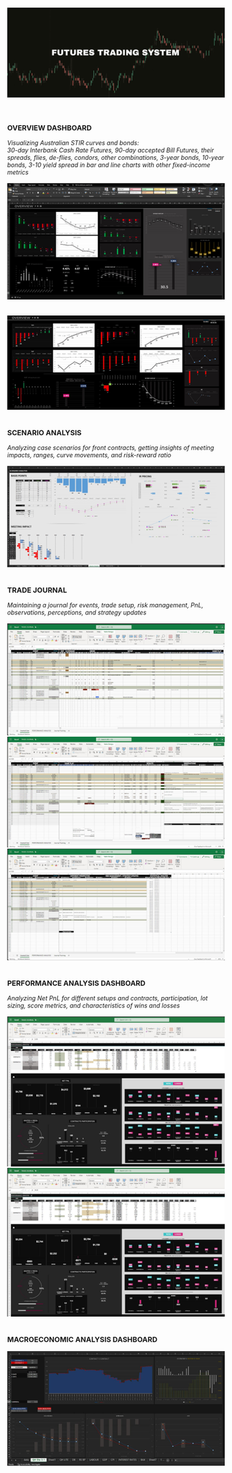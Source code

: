 ![](Screenshots/FTS.png)
<br/>
<br/>
<br/>

### OVERVIEW DASHBOARD<br/>
*Visualizing Australian STIR curves and bonds: <br/>
30-day Interbank Cash Rate Futures, 90-day accepted Bill Futures, their spreads, flies, de-flies, condors, other combinations, 3-year bonds, 10-year bonds, 3-10 yield spread in bar and line charts with other fixed-income metrics*
<br/><br/>
![](Screenshots/DB.JPG)
<br/><br/><br/>
![](Screenshots/db3.JPG)
<br/><br/>
### SCENARIO ANALYSIS<br/>
*Analyzing case scenarios for front contracts, getting insights of meeting impacts, ranges, curve movements, and risk-reward ratio* 
<br/><br/>
![](Screenshots/scenario_analysis.jpg)
<br/><br/>

### TRADE JOURNAL<br/>
*Maintaining a journal for events, trade setup, risk management, PnL, observations, perceptions, and strategy updates* 
<br/><br/>
![](Screenshots/TJ.JPG)
![](Screenshots/TJ2.JPG)
![](Screenshots/TJ3.JPG)
<br/><br/>

### PERFORMANCE ANALYSIS DASHBOARD<br/>
*Analyzing Net PnL for different setups and contracts, participation, lot sizing, score metrics, and characteristics of wins and losses* 
<br/><br/>
![](Screenshots/PERFORM1.JPG)
![](Screenshots/PERFORM2.JPG)
<br/><br/>

### MACROECONOMIC ANALYSIS DASHBOARD<br/>
![](Screenshots/ECON_DB.JPG)
<br/><br/>
